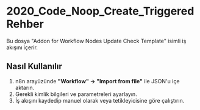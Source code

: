 # 2020_Code_Noop_Create_Triggered Rehber

Bu dosya "Addon for Workflow Nodes Update Check Template" isimli iş akışını içerir.

## Nasıl Kullanılır
1. n8n arayüzünde **"Workflow" → "Import from file"** ile JSON'u içe aktarın.
2. Gerekli kimlik bilgileri ve parametreleri ayarlayın.
3. İş akışını kaydedip manuel olarak veya tetikleyicisine göre çalıştırın.
